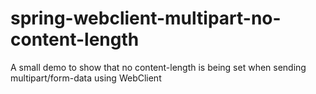 # spring-webclient-multipart-no-content-length
A small demo to show that no content-length is being set when sending multipart/form-data using WebClient
